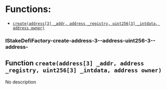# Functions:

- [`create(address[3] _addr, address _registry, uint256[3] _intdata, address owner)`](#IStakeDefiFactory-create-address-3--address-uint256-3--address-)

### IStakeDefiFactory-create-address-3--address-uint256-3--address-

## Function `create(address[3] _addr, address _registry, uint256[3] _intdata, address owner)`

No description
